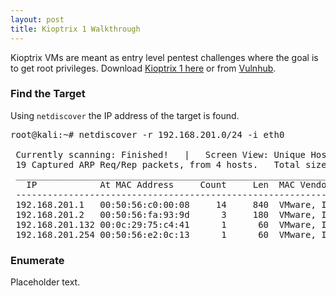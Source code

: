```yaml
---
layout: post
title: Kioptrix 1 Walkthrough
---
```


Kioptrix VMs are meant as entry level pentest challenges where the goal is to get root privileges.
Download [Kioptrix 1 here](http://www.kioptrix.com/blog/test-page/) or from [Vulnhub](https://www.vulnhub.com/entry/kioptrix-level-1-1,22/#download).

<h3>Find the Target</h3>

Using <code>netdiscover</code> the IP address of the target is found.

<pre class="console-output">
<span class="prompt">root@kali</span>:<span class="dir">~</span># netdiscover -r 192.168.201.0/24 -i eth0

 Currently scanning: Finished!   |   Screen View: Unique Hosts        
 19 Captured ARP Req/Rep packets, from 4 hosts.   Total size: 1140
 _________________________________________________________________________
   IP            At MAC Address     Count     Len  MAC Vendor / Hostname      
 -------------------------------------------------------------------------
 192.168.201.1   00:50:56:c0:00:08     14     840  VMware, Inc.
 192.168.201.2   00:50:56:fa:93:9d      3     180  VMware, Inc.
 192.168.201.132 00:0c:29:75:c4:41      1      60  VMware, Inc.
 192.168.201.254 00:50:56:e2:0c:13      1      60  VMware, Inc.
</pre>

<h3>Enumerate</h3>

Placeholder text.
